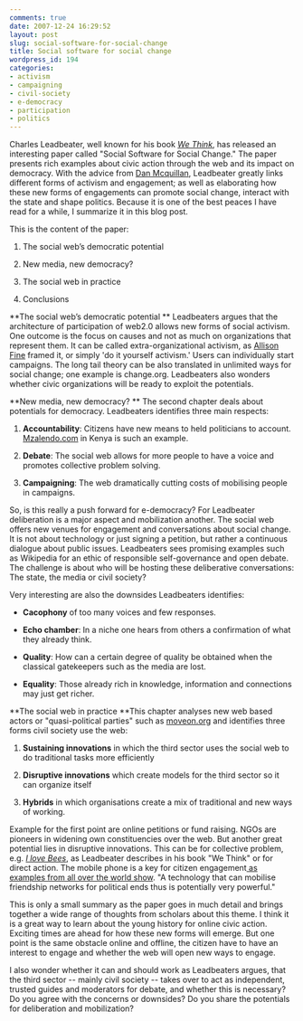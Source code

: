 ```yaml
---
comments: true
date: 2007-12-24 16:29:52
layout: post
slug: social-software-for-social-change
title: Social software for social change
wordpress_id: 194
categories:
- activism
- campaigning
- civil-society
- e-democracy
- participation
- politics
---
```


Charles Leadbeater, well known for his book [_We Think_](http://www.wethinkthebook.net/home.aspx), has released an interesting paper called "Social Software for Social Change." The paper presents rich examples about civic action through the web and its impact on democracy. With the advice from [Dan Mcquillan](http://www.internetartizans.co.uk/), Leadbeater greatly links different forms of activism and engagement; as well as elaborating how these new forms of engagements can promote social change, interact with the state and shape politics. Because it is one of the best peaces I have read for a while, I summarize it in this blog post.

This is the content of the paper:



	
  1. The social web’s democratic potential

	
  2. New media, new democracy?

	
  3. The social web in practice

	
  4. Conclusions


**The social web’s democratic potential **
Leadbeaters argues that the architecture of participation of web2.0 allows new forms of social activism. One outcome is the focus on causes and not as much on organizations that represent them. It can be called extra-organizational activism, as [Allison Fine](http://afine2.wordpress.com/) framed it, or simply 'do it yourself activism.' Users can individually start campaigns. The long tail theory can be also translated in unlimited ways for social change; one example is change.org. Leadbeaters also wonders whether civic organizations will be ready to exploit the potentials.

**New media, new democracy? **
The second chapter deals about potentials for democracy. Leadbeaters identifies three main respects:



	
  1. **Accountability**: Citizens have new means to held politicians to account. [Mzalendo.com](http://mzalendo.com/) in Kenya is such an example.

	
  2. **Debate**: The social web allows for more people to have a voice and promotes collective problem solving.

	
  3. **Campaigning**: The web dramatically cutting costs of mobilising people in campaigns.


So, is this really a push forward for e-democracy? For Leadbeater deliberation is a major aspect and mobilization another. The social web offers new venues for engagement and conversations about social change. It is not about technology or just signing a petition, but rather a continuous dialogue about public issues. Leadbeaters sees promising examples such as Wikipedia for an ethic of responsible self-governance and open debate. The challenge is about who will be hosting these deliberative conversations: The state, the media or civil society?

Very interesting are also the downsides Leadbeaters identifies:

	
  * **Cacophony** of too many voices and few responses.

	
  * **Echo chamber**: In a niche one hears from others a confirmation of what they already think.

	
  * **Quality**: How can a certain degree of quality be obtained when the classical gatekeepers such as the media are lost.

	
  * **Equality**: Those already rich in knowledge, information and connections may just get richer.


**The social web in practice
**This chapter analyses new web based actors or "quasi-political parties" such as [moveon.org](http://www.moveon.org/) and identifies three forms civil society use the web:



	
  1. **Sustaining innovations** in which the third sector uses the social web to do traditional tasks more efficiently

	
  2. **Disruptive innovations** which create models for the third sector so it can organize itself

	
  3. **Hybrids** in which organisations create a mix of traditional and new ways of working.


Example for the first point are online petitions or fund raising. NGOs are pioneers in widening own constituencies over the web. But another great potential lies in disruptive innovations. This can be for collective problem, e.g. [_I love Bees_](http://en.wikipedia.org/wiki/I_Love_Bees), as Leadbeater describes in his book "We Think" or for direct action. The mobile phone is a key for citizen engagement[ as examples from all over the world show](http://www.techsoup.org/learningcenter/hardware/page7216.cfm). "A technology that can mobilise friendship networks for political ends thus is potentially very powerful."

This is only a small summary as the paper goes in much detail and brings together a wide range of thoughts from scholars about this theme. I think it is a great way to learn about the young history for online civic action. Exciting times are ahead for how these new forms will emerge. But one point is the same obstacle online and offline, the citizen have to have an interest to engage and whether the web will open new ways to engage.

I also wonder whether it can and should work as Leadbeaters argues, that the third sector -- mainly civil society -- takes over to act as independent, trusted guides and moderators for debate, and whether this is necessary?  Do you agree with the concerns or downsides? Do you share the potentials for deliberation and mobilization?
